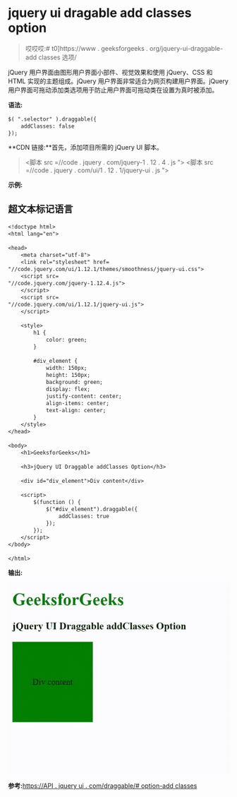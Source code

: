 # jquery ui dragable add classes option

> 哎哎哎:# t0]https://www . geeksforgeeks . org/jquery-ui-draggable-add classes 选项/

jQuery 用户界面由图形用户界面小部件、视觉效果和使用 jQuery、CSS 和 HTML 实现的主题组成。jQuery 用户界面非常适合为网页构建用户界面。jQuery 用户界面可拖动添加类选项用于防止用户界面可拖动类在设置为真时被添加。

**语法:**

```
$( ".selector" ).draggable({
    addClasses: false
});
```

**CDN 链接:**首先，添加项目所需的 jQuery UI 脚本。

> <link rel="”stylesheet”" href="”//code.jquery.com/ui/1.12.1/themes/smoothness/jquery-ui.css”">
> <脚本 src =//code . jquery . com/jquery-1 . 12 . 4 . js "></脚本>
> <脚本 src =//code . jquery . com/ui/1 . 12 . 1/jquery-ui . js "></脚本>

**示例:**

## 超文本标记语言

```
<!doctype html>
<html lang="en">

<head>
    <meta charset="utf-8">
    <link rel="stylesheet" href=
"//code.jquery.com/ui/1.12.1/themes/smoothness/jquery-ui.css">
    <script src=
"//code.jquery.com/jquery-1.12.4.js">
    </script>
    <script src=
"//code.jquery.com/ui/1.12.1/jquery-ui.js">
    </script>

    <style>
        h1 {
            color: green;
        }

        #div_element {
            width: 150px;
            height: 150px;
            background: green;
            display: flex;
            justify-content: center;
            align-items: center;
            text-align: center;
        }
    </style>
</head>

<body>
    <h1>GeeksforGeeks</h1>

    <h3>jQuery UI Draggable addClasses Option</h3>

    <div id="div_element">Div content</div>

    <script>
        $(function () {
            $("#div_element").draggable({
                addClasses: true
            });
        });
    </script>
</body>

</html>
```

**输出:**

![](img/e97bb0ea67efcb30dd1459edae66069b.png)

**参考:**[https://API . jquery ui . com/draggable/# option-add classes](https://api.jqueryui.com/draggable/#option-addClasses)